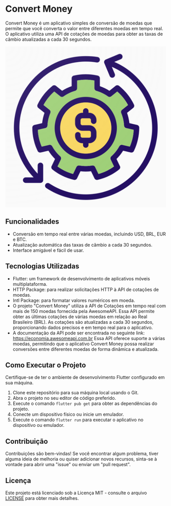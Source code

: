 # Convert Money

Convert Money é um aplicativo simples de conversão de moedas que permite que você converta o valor entre diferentes moedas em tempo real. O aplicativo utiliza uma API de cotações de moedas para obter as taxas de câmbio atualizadas a cada 30 segundos.

![Convert Money Screenshot](android/app/src/main/res/play_store_512.png)

## Funcionalidades

- Conversão em tempo real entre várias moedas, incluindo USD, BRL, EUR e BTC.
- Atualização automática das taxas de câmbio a cada 30 segundos.
- Interface amigável e fácil de usar.

## Tecnologias Utilizadas

- Flutter: um framework de desenvolvimento de aplicativos móveis multiplataforma.
- HTTP Package: para realizar solicitações HTTP à API de cotações de moedas.
- Intl Package: para formatar valores numéricos em moeda.
- O projeto "Convert Money" utiliza a API de Cotações em tempo real com mais de 150 moedas fornecida pela AwesomeAPI. Essa API permite obter as últimas cotações de várias moedas em relação ao Real Brasileiro (BRL). As cotações são atualizadas a cada 30 segundos, proporcionando dados precisos e em tempo real para o aplicativo.
- A documentação da API pode ser encontrada no seguinte link: https://economia.awesomeapi.com.br
Essa API oferece suporte a várias moedas, permitindo que o aplicativo Convert Money possa realizar conversões entre diferentes moedas de forma dinâmica e atualizada.

## Como Executar o Projeto

Certifique-se de ter o ambiente de desenvolvimento Flutter configurado em sua máquina.

1. Clone este repositório para sua máquina local usando o Git.
2. Abra o projeto no seu editor de código preferido.
3. Execute o comando `flutter pub get` para obter as dependências do projeto.
4. Conecte um dispositivo físico ou inicie um emulador.
5. Execute o comando `flutter run` para executar o aplicativo no dispositivo ou emulador.

## Contribuição

Contribuições são bem-vindas! Se você encontrar algum problema, tiver alguma ideia de melhoria ou quiser adicionar novos recursos, sinta-se à vontade para abrir uma "issue" ou enviar um "pull request".

## Licença

Este projeto está licenciado sob a Licença MIT - consulte o arquivo [LICENSE](LICENSE) para obter mais detalhes.
